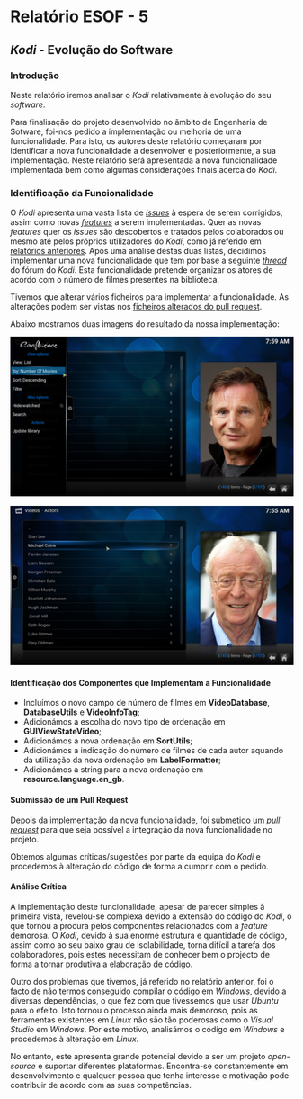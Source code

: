 # Relatório ESOF - 5

## *Kodi* - Evolução do Software

### Introdução

Neste relatório iremos analisar o *Kodi* relativamente à evolução do seu *software*. 

Para finalisação do projeto desenvolvido no âmbito de Engenharia de Sotware, foi-nos pedido a implementação ou melhoria de uma funcionalidade. Para isto, os autores deste relatório começaram por identificar a nova funcionalidade a desenvolver e posteriormente, a sua implementação.
Neste relatório será apresentada a nova funcionalidade implementada bem como algumas considerações finais acerca do *Kodi*.

### Identificação da Funcionalidade

O *Kodi* apresenta uma vasta lista de [*issues*](http://trac.kodi.tv/report) à espera de serem corrigidos, assim como novas [*features*](http://forum.kodi.tv/forumdisplay.php?fid=9) a serem implementadas.
Quer as novas *features* quer os *issues* são descobertos e tratados pelos colaborados ou mesmo até pelos próprios utilizadores do *Kodi*, como já referido em [relatórios anteriores](https://github.com/Pedrock/xbmc/blob/master/ESOF-docs/ENTREGA2.md). Após uma análise destas duas listas, decidimos implementar uma nova funcionalidade que tem por base a seguinte [*thread*](http://forum.kodi.tv/showthread.php?tid=238563) do fórum do *Kodi*. Esta funcionalidade pretende organizar os atores de acordo com o número de filmes presentes na biblioteca.

Tivemos que alterar vários ficheiros para implementar a funcionalidade. As alterações podem ser vistas nos [ficheiros alterados do pull request](https://github.com/xbmc/xbmc/pull/8576/files).

Abaixo mostramos duas imagens do resultado da nossa implementação:

![Sort By Number Of Movies](https://github.com/Pedrock/xbmc/blob/master/ESOF-docs/Images/sort-by-number-of-movies.jpg)

![Sorted Actors](https://github.com/Pedrock/xbmc/blob/master/ESOF-docs/Images/sorted-actors.jpg)

#### Identificação dos Componentes que Implementam a Funcionalidade

- Incluímos o novo campo de número de filmes em **VideoDatabase**, **DatabaseUtils** e **VideoInfoTag**;
- Adicionámos a escolha do novo tipo de ordenação em **GUIViewStateVideo**;
- Adicionámos a nova ordenação em **SortUtils**;
- Adicionámos a indicação do número de filmes de cada autor aquando da utilização da nova ordenação em **LabelFormatter**;
- Adicionámos a string para a nova ordenação em **resource.language.en_gb**.

#### Submissão de um Pull Request

Depois da implementação da nova funcionalidade, foi [submetido um *pull request*](https://github.com/xbmc/xbmc/pull/8576) para que seja possível a integração da nova funcionalidade no projeto.

Obtemos algumas críticas/sugestões por parte da equipa do *Kodi* e procedemos à alteração do código de forma a cumprir com o pedido.

#### Análise Crítica

A implementação deste funcionalidade, apesar de parecer simples à primeira vista, revelou-se complexa devido à extensão do código do *Kodi*, o que tornou a procura pelos componentes relacionados com a *feature* demorosa. O *Kodi*, devido à sua enorme estrutura e quantidade de código, assim como ao seu baixo grau de isolabilidade, torna difícil a tarefa dos colaboradores, pois estes necessitam de conhecer bem o projecto de forma a tornar produtiva a elaboração de código. 

Outro dos problemas que tivemos, já referido no relatório anterior, foi o facto de não termos conseguido compilar o código em *Windows*, devido a diversas dependências, o que fez com que tivessemos que usar *Ubuntu* para o efeito. Isto tornou o processo ainda mais demoroso, pois as ferramentas existentes em *Linux* não são tão poderosas como o *Visual Studio* em *Windows*. Por este motivo, analisámos o código em *Windows* e procedemos à alteração em *Linux*.

No entanto, este apresenta grande potencial devido a ser um projeto *open-source* e suportar diferentes plataformas. Encontra-se constantemente em desenvolvimento e qualquer pessoa que tenha interesse e motivação pode contribuir de acordo com as suas competências.
